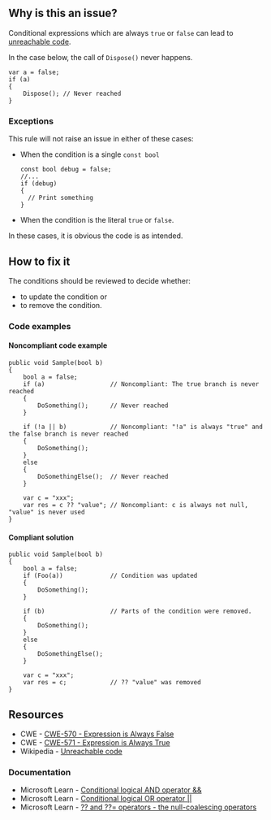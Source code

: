 ## Why is this an issue?

Conditional expressions which are always `true` or `false` can lead to [unreachable code](https://en.wikipedia.org/wiki/Unreachable_code).

In the case below, the call of `Dispose()` never happens.

    var a = false;
    if (a)
    {
        Dispose(); // Never reached
    }

### Exceptions

This rule will not raise an issue in either of these cases:

-   When the condition is a single `const bool` 

        const bool debug = false;
        //...
        if (debug)
        {
          // Print something
        }
-   When the condition is the literal `true` or `false`.

In these cases, it is obvious the code is as intended.

## How to fix it

The conditions should be reviewed to decide whether:

-   to update the condition or
-   to remove the condition.

### Code examples

#### Noncompliant code example

    public void Sample(bool b)
    {
        bool a = false;
        if (a)                  // Noncompliant: The true branch is never reached
        {
            DoSomething();      // Never reached
        }
    
        if (!a || b)            // Noncompliant: "!a" is always "true" and the false branch is never reached
        {
            DoSomething();
        }
        else
        {
            DoSomethingElse();  // Never reached
        }
    
        var c = "xxx";
        var res = c ?? "value"; // Noncompliant: c is always not null, "value" is never used
    }

#### Compliant solution

    public void Sample(bool b)
    {
        bool a = false;
        if (Foo(a))             // Condition was updated
        {
            DoSomething();
        }
    
        if (b)                  // Parts of the condition were removed.
        {
            DoSomething();
        }
        else
        {
            DoSomethingElse();
        }
    
        var c = "xxx";
        var res = c;            // ?? "value" was removed
    }

## Resources

-   CWE - [CWE-570 - Expression is Always False](https://cwe.mitre.org/data/definitions/570)
-   CWE - [CWE-571 - Expression is Always True](https://cwe.mitre.org/data/definitions/571)
-   Wikipedia - [Unreachable code](https://en.wikipedia.org/wiki/Unreachable_code)

### Documentation

-   Microsoft Learn - [Conditional logical AND operator &&](https://learn.microsoft.com/en-us/dotnet/csharp/language-reference/operators/boolean-logical-operators#conditional-logical-and-operator-)
-   Microsoft Learn - [Conditional logical OR operator ||](https://learn.microsoft.com/en-us/dotnet/csharp/language-reference/operators/boolean-logical-operators#conditional-logical-or-operator-)
-   Microsoft Learn - [?? and ??=
  operators - the null-coalescing operators](https://learn.microsoft.com/en-us/dotnet/csharp/language-reference/operators/null-coalescing-operator)